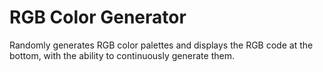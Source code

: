 # RGB Color Generator

Randomly generates RGB color palettes and displays the RGB code at the bottom, with the ability to continuously generate them.
